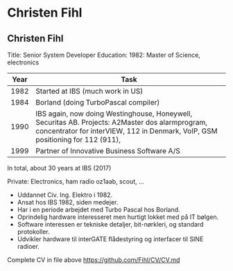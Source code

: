 # Christen Fihl

## Christen Fihl
Title: Senior System Developer
Education: 1982: Master of Science, electronics

Year | Task
---- | ------------------------------------------
1982 | Started at IBS (much work in US)
1984 | Borland (doing TurboPascal compiler)
1990 | IBS again, now doing Westinghouse, Honeywell, Securitas AB. Projects: A2Master dos alarmprogram, concentrator for interVIEW, 112 in Denmark, VoIP, GSM positioning for 112 (911), 
1999 | Partner of Innovative Business Software A/S

In total, about 30 years at IBS (2017)

Private: Electronics, ham radio oz1aab, scout, …

* Uddannet Civ. Ing. Elektro i 1982. 
* Ansat hos IBS 1982, siden medejer. 
* Har i en periode arbejdet med Turbo Pascal hos Borland. 
* Oprindelig hardware interesseret men hurtigt lokket med på IT bølgen. 
* Software interessen er tekniske detaljer, bit-nørkleri, og standard protokoller. 
* Udvikler hardware til interGATE flådestyring og interfacer til SINE radioer.

Complete CV in file above https://github.com/Fihl/CV/CV.md
